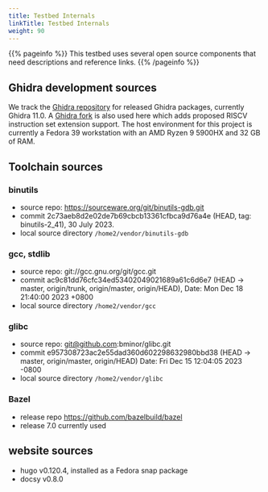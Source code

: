 ```yaml
---
title: Testbed Internals
linkTitle: Testbed Internals
weight: 90
---
```


{{% pageinfo %}}
This testbed uses several open source components that need descriptions and reference links.
{{% /pageinfo %}}

## Ghidra development sources

We track the [Ghidra repository](https://github.com/NationalSecurityAgency/ghidra) for released Ghidra packages, currently Ghidra 11.0.
A [Ghidra fork](https://github.com/thixotropist/ghidra/tree/isa_ext) is also used here which adds proposed RISCV instruction set
extension support.
The host environment for this project is currently a Fedora 39 workstation with an AMD Ryzen 9 5900HX and 32 GB of RAM.

## Toolchain sources

### binutils

* source repo: https://sourceware.org/git/binutils-gdb.git
* commit 2c73aeb8d2e02de7b69cbcb13361cfbca9d76a4e (HEAD, tag: binutils-2_41), 30 July 2023.
* local source directory `/home2/vendor/binutils-gdb`

### gcc, stdlib

* source repo: git://gcc.gnu.org/git/gcc.git
* commit ac9c81dd76cfc34ed53402049021689a61c6d6e7 (HEAD -> master, origin/trunk, origin/master, origin/HEAD),
  Date:   Mon Dec 18 21:40:00 2023 +0800
* local source directory `/home2/vendor/gcc`

### glibc

* source repo: git@github.com:bminor/glibc.git
* commit e957308723ac2e55dad360d602298632980bbd38 (HEAD -> master, origin/master, origin/HEAD)
  Date:   Fri Dec 15 12:04:05 2023 -0800
* local source directory `/home2/vendor/glibc`

### Bazel

* release repo https://github.com/bazelbuild/bazel
* release 7.0 currently used

## website sources

* hugo v0.120.4, installed as a Fedora snap package
* docsy v0.8.0 
